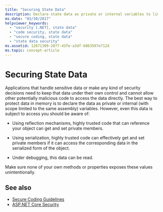 ```yaml
---
title: "Securing State Data"
description: Declare state data as private or internal variables to limit access to it. Such data can still be accessed through reflection, serialization, and in debugging.
ms.date: "03/30/2017"
helpviewer_keywords: 
  - "security [.NET], state data"
  - "code security, state data"
  - "secure coding, state data"
  - "state data security"
ms.assetid: 12671309-2877-43fe-a3df-6863507e712d
ms.topic: concept-article
---
```

# Securing State Data

Applications that handle sensitive data or make any kind of security decisions need to keep that data under their own control and cannot allow other potentially malicious code to access the data directly. The best way to protect data in memory is to declare the data as private or internal (with scope limited to the same assembly) variables. However, even this data is subject to access you should be aware of:  
  
- Using reflection mechanisms, highly trusted code that can reference your object can get and set private members.  
  
- Using serialization, highly trusted code can effectively get and set private members if it can access the corresponding data in the serialized form of the object.  
  
- Under debugging, this data can be read.  
  
 Make sure none of your own methods or properties exposes these values unintentionally.  
  
## See also

- [Secure Coding Guidelines](secure-coding-guidelines.md)
- [ASP.NET Core Security](/aspnet/core/security/)
